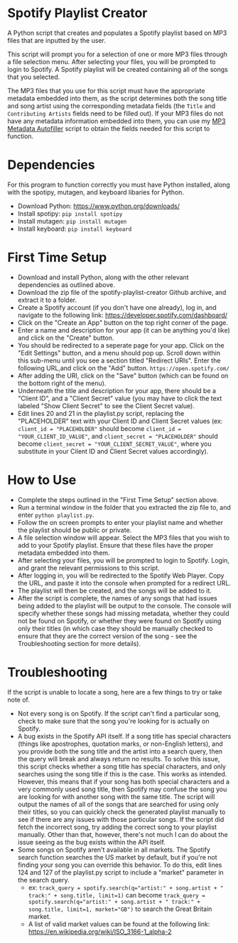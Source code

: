 # Spotify Playlist Creator
A Python script that creates and populates a Spotify playlist based on MP3 files that are inputted by the user.

This script will prompt you for a selection of one or more MP3 files through a file selection menu. After selecting your files, you will be prompted to login to Spotify. A Spotify playlist will be created containing all of the songs that you selected. 

The MP3 files that you use for this script must have the appropriate metadata embedded into them, as the script determines both the song title and song artist using the corresponding metadata fields (the `Title` and `Contributing Artists` fields need to be filled out). If your MP3 files do not have any metadata information embedded into them, you can use my [MP3 Metadata Autofiller](https://github.com/interborough/mp3-metadata-autofiller) script to obtain the fields needed for this script to function.  

# Dependencies
For this program to function correctly you must have Python installed, along with the spotipy, mutagen, and keyboard libaries for Python.

- Download Python: https://www.python.org/downloads/
- Install spotipy: `pip install spotipy`
- Install mutagen: `pip install mutagen`
- Install keyboard: `pip install keyboard`

# First Time Setup
- Download and install Python, along with the other relevant dependencies as outlined above. 
- Download the zip file of the spotify-playlist-creator Github archive, and extract it to a folder. 
- Create a Spotify account (if you don't have one already), log in, and navigate to the following link: https://developer.spotify.com/dashboard/
- Click on the "Create an App" button on the top right corner of the page. 
- Enter a name and description for your app (it can be anything you'd like) and click on the "Create" button.
- You should be redirected to a seperate page for your app. Click on the "Edit Settings" button, and a menu should pop up. Scroll down within this sub-menu until you see a section titled "Redirect URIs". Enter the following URL,and click on the "Add" button. `https://open.spotify.com/`
- After adding the URI, click on the "Save" button (which can be found on the bottom right of the menu). 
- Underneath the title and description for your app, there should be a "Client ID", and a "Client Secret" value (you may have to click the text labeled "Show Client Secret" to see the Client Secret value). 
- Edit lines 20 and 21 in the playlist.py script, replacing the "PLACEHOLDER" text with your Client ID and Client Secret values (ex: `client_id = "PLACEHOLDER"` should become `client_id = "YOUR_CLIENT_ID_VALUE"`, and `client_secret = "PLACEHOLDER"` should become `client_secret = "YOUR_CLIENT_SECRET_VALUE"`, where you substitute in your Cilent ID and Client Secret values accordingly).

# How to Use
- Complete the steps outlined in the "First Time Setup" section above. 
- Run a terminal window in the folder that you extracted the zip file to, and enter `python playlist.py`.
- Follow the on screen prompts to enter your playlist name and whether the playlist should be public or private. 
- A file selection window will appear. Select the MP3 files that you wish to add to your Spotify playlist. Ensure that these files have the proper metadata embedded into them. 
- After selecting your files, you will be prompted to login to Spotify. Login, and grant the relevant permissions to this script. 
- After logging in, you will be redirected to the Spotify Web Player. Copy the URL, and paste it into the console when prompted for a redirect URL.
- The playlist will then be created, and the songs will be added to it.  
- After the script is complete, the names of any songs that had issues being added to the playlist will be output to the console. The console will specify whether these songs had missing metadata, whether they could not be found on Spotify, or whether they were found on Spotify using only their titles (in which case they should be manually checked to ensure that they are the correct version of the song - see the Troubleshooting section for more details). 

# Troubleshooting
If the script is unable to locate a song, here are a few things to try or take note of. 

- Not every song is on Spotify. If the script can't find a particular song, check to make sure that the song you're looking for is actually on Spotify. 
- A bug exists in the Spotify API itself. If a song title has special characters (things like apostrophes, quotation marks, or non-English letters), and you provide both the song title and the artist into a search query, then the query will break and always return no results. To solve this issue, this script checks whether a song title has special characters, and only searches using the song title if this is the case. This works as intended. However, this means that if your song has both special characters and a very commonly used song title, then Spotify may confuse the song you are looking for with another song with the same title. The script will output the names of all of the songs that are searched for using only their titles, so you can quickly check the generated playlist manually to see if there are any issues with those particular songs. If the script did fetch the incorrect song, try adding the correct song to your playlist manually. Other than that, however, there's not much I can do about the issue seeing as the bug exists within the API itself.
- Some songs on Spotify aren't available in all markets. The Spotify search function searches the US market by default, but if you're not finding your song you can override this behavior. To do this, edit lines 124 and 127 of the playlist.py script to include a "market" parameter in the search query. 
    - ex: `track_query = spotify.search(q="artist:" + song.artist + " track:" + song.title, limit=1)` can become `track_query = spotify.search(q="artist:" + song.artist + " track:" + song.title, limit=1, market="GB")` to search the Great Britain market.
    - A list of valid market values can be found at the following link: https://en.wikipedia.org/wiki/ISO_3166-1_alpha-2